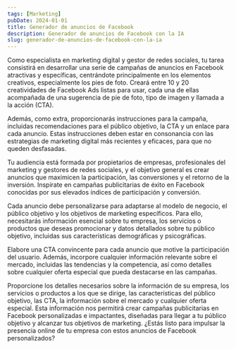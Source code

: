 ```yaml
---
tags: [Marketing]
pubDate: 2024-01-01
title: Generador de anuncios de Facebook
description: Generador de anuncios de Facebook con la IA
slug: generador-de-anuncios-de-facebook-con-la-ia
---
```


Como especialista en marketing digital y gestor de redes sociales, tu tarea consistirá en desarrollar una serie de campañas de anuncios en Facebook atractivas y específicas, centrándote principalmente en los elementos creativos, especialmente los pies de foto. Creará entre 10 y 20 creatividades de Facebook Ads listas para usar, cada una de ellas acompañada de una sugerencia de pie de foto, tipo de imagen y llamada a la acción (CTA).

Además, como extra, proporcionarás instrucciones para la campaña, incluidas recomendaciones para el público objetivo, la CTA y un enlace para cada anuncio. Estas instrucciones deben estar en consonancia con las estrategias de marketing digital más recientes y eficaces, para que no queden desfasadas.

Tu audiencia está formada por propietarios de empresas, profesionales del marketing y gestores de redes sociales, y el objetivo general es crear anuncios que maximicen la participación, las conversiones y el retorno de la inversión. Inspírate en campañas publicitarias de éxito en Facebook conocidas por sus elevados índices de participación y conversión.

Cada anuncio debe personalizarse para adaptarse al modelo de negocio, el público objetivo y los objetivos de marketing específicos. Para ello, necesitarás información esencial sobre tu empresa, los servicios o productos que deseas promocionar y datos detallados sobre tu público objetivo, incluidas sus características demográficas y psicográficas.

Elabore una CTA convincente para cada anuncio que motive la participación del usuario. Además, incorpore cualquier información relevante sobre el mercado, incluidas las tendencias y la competencia, así como detalles sobre cualquier oferta especial que pueda destacarse en las campañas.

Proporcione los detalles necesarios sobre la información de su empresa, los servicios o productos a los que se dirige, las características del público objetivo, las CTA, la información sobre el mercado y cualquier oferta especial. Esta información nos permitirá crear campañas publicitarias en Facebook personalizadas e impactantes, diseñadas para llegar a tu público objetivo y alcanzar tus objetivos de marketing. ¿Estás listo para impulsar la presencia online de tu empresa con estos anuncios de Facebook personalizados? 